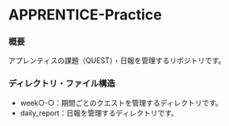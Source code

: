 # APPRENTICE-Practice

### 概要
アプレンティスの課題（QUEST）・日報を管理するリポジトリです。

### ディレクトリ・ファイル構造
- week○-○：期間ごとのクエストを管理するディレクトリです。
- daily_report：日報を管理するディレクトリです。